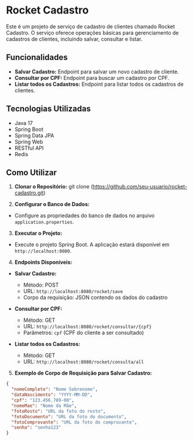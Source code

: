 # Rocket Cadastro

Este é um projeto de serviço de cadastro de clientes chamado Rocket Cadastro. O serviço oferece operações básicas para gerenciamento de cadastros de clientes, incluindo salvar, consultar e listar.

## Funcionalidades

- **Salvar Cadastro:** Endpoint para salvar um novo cadastro de cliente.
- **Consultar por CPF:** Endpoint para buscar um cadastro por CPF.
- **Listar todos os Cadastros:** Endpoint para listar todos os cadastros de clientes.

## Tecnologias Utilizadas

- Java 17 
- Spring Boot
- Spring Data JPA
- Spring Web
- RESTful API
- Redis

## Como Utilizar

1. **Clonar o Repositório:**
git clone (https://github.com/seu-usuario/rocket-cadastro.git)

2. **Configurar o Banco de Dados:**

- Configure as propriedades do banco de dados no arquivo `application.properties`.

3. **Executar o Projeto:**

- Execute o projeto Spring Boot. A aplicação estará disponível em `http://localhost:8080`.

4. **Endpoints Disponíveis:**

- **Salvar Cadastro:** 
  - Método: POST
  - URL: `http://localhost:8080/rocket/save`
  - Corpo da requisição: JSON contendo os dados do cadastro

- **Consultar por CPF:**
  - Método: GET
  - URL: `http://localhost:8080/rocket/consultar/{cpf}`
  - Parâmetros: `cpf` (CPF do cliente a ser consultado)

- **Listar todos os Cadastros:**
  - Método: GET
  - URL: `http://localhost:8080/rocket/consulta/all`

5. **Exemplo de Corpo de Requisição para Salvar Cadastro:**

```json
{
  "nomeCompleto": "Nome Sobrenome",
  "dataNascimento": "YYYY-MM-DD",
  "cpf": "123.456.789-00",
  "nomeMae": "Nome da Mãe",
  "fotoRosto": "URL da foto do rosto",
  "fotoDocumento": "URL da foto do documento",
  "fotoComprovante": "URL da foto do comprovante",
  "senha": "senha123"
}


